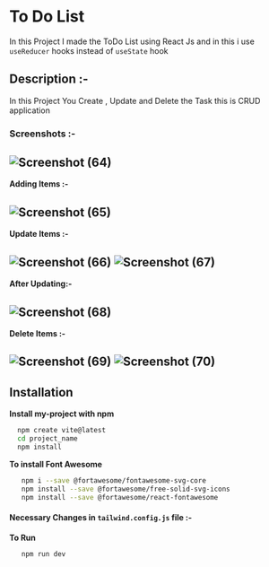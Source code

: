 
# To Do List

In this Project I made the ToDo List using React Js and in this i use `useReducer` hooks instead of `useState` hook

## Description :-

In this Project You Create , Update and Delete the Task this is CRUD application

### Screenshots :- 

![Screenshot (64)](https://github.com/Aadiii01/ToDoList_ReactJS/assets/134622355/3c7597a1-9dd1-45a9-8937-6194df1d33c1)
---

**Adding Items :-**

![Screenshot (65)](https://github.com/Aadiii01/ToDoList_ReactJS/assets/134622355/317ba3a3-7b8b-4a42-9d8c-e04bc9a42c0b)
---

**Update Items :-**

![Screenshot (66)](https://github.com/Aadiii01/ToDoList_ReactJS/assets/134622355/d1fe07d9-c7aa-4046-b82d-24e1f9075fde)
![Screenshot (67)](https://github.com/Aadiii01/ToDoList_ReactJS/assets/134622355/5c6d8186-cd5c-4ae5-8b4f-6a0f40af5ccc)
---

**After Updating:-**

![Screenshot (68)](https://github.com/Aadiii01/ToDoList_ReactJS/assets/134622355/aa3c24d3-0c58-4c81-bcf5-134aab6bf282)
---

**Delete Items :-**

![Screenshot (69)](https://github.com/Aadiii01/ToDoList_ReactJS/assets/134622355/db7df59a-2347-418e-9b67-822d0a9e14fb)
![Screenshot (70)](https://github.com/Aadiii01/ToDoList_ReactJS/assets/134622355/6675a8ac-1c3d-409d-810a-41d88c06462f)
---


## Installation

**Install my-project with npm**

```bash
  npm create vite@latest
  cd project_name
  npm install

```

**To install Font Awesome** 

```bash
   npm i --save @fortawesome/fontawesome-svg-core
   npm install --save @fortawesome/free-solid-svg-icons
   npm install --save @fortawesome/react-fontawesome
```

#### Necessary Changes in `tailwind.config.js` file :-




**To Run**
```bash
   npm run dev
```